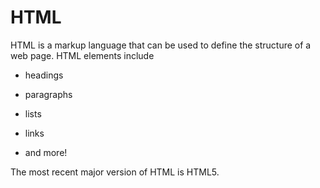 <h1>HTML</h1>

<p>HTML is a markup language that can be used to define the structure of a web page. HTML elements include</p>

<ul>

<li>

<p>headings</p>

</li>

<li>

<p>paragraphs</p>

</li>

<li>

<p>lists</p>

</li>

<li>

<p>links</p>

</li>

<li>

<p>and more!</p>

</li>

</ul>

<p>The most recent major version of HTML is HTML5.</p>